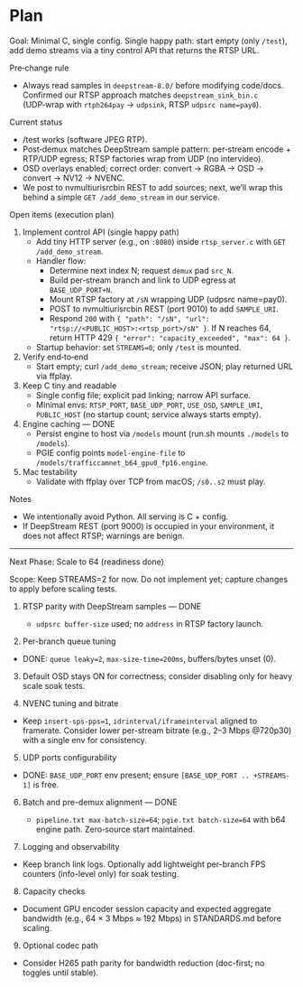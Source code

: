 # Plan

Goal: Minimal C, single config. Single happy path: start empty (only `/test`), add demo streams via a tiny control API that returns the RTSP URL.

Pre‑change rule
- Always read samples in `deepstream-8.0/` before modifying code/docs. Confirmed our RTSP approach matches `deepstream_sink_bin.c` (UDP‑wrap with `rtph264pay` → `udpsink`, RTSP `udpsrc name=pay0`).

Current status
- /test works (software JPEG RTP).
- Post‑demux matches DeepStream sample pattern: per‑stream encode + RTP/UDP egress; RTSP factories wrap from UDP (no intervideo).
- OSD overlays enabled; correct order: convert → RGBA → OSD → convert → NV12 → NVENC.
- We post to nvmultiurisrcbin REST to add sources; next, we’ll wrap this behind a simple `GET /add_demo_stream` in our service.

Open items (execution plan)
1) Implement control API (single happy path)
   - Add tiny HTTP server (e.g., on `:8080`) inside `rtsp_server.c` with `GET /add_demo_stream`.
   - Handler flow:
     - Determine next index N; request `demux` pad `src_N`.
     - Build per‑stream branch and link to UDP egress at `BASE_UDP_PORT+N`.
     - Mount RTSP factory at `/sN` wrapping UDP (udpsrc name=pay0).
     - POST to nvmultiurisrcbin REST (port 9010) to add `SAMPLE_URI`.
     - Respond `200` with `{ "path": "/sN", "url": "rtsp://<PUBLIC_HOST>:<rtsp_port>/sN" }`. If N reaches 64, return HTTP 429 `{ "error": "capacity_exceeded", "max": 64 }`.
   - Startup behavior: set `STREAMS=0`; only `/test` is mounted.
2) Verify end‑to‑end
   - Start empty; curl `/add_demo_stream`; receive JSON; play returned URL via ffplay.
3) Keep C tiny and readable
   - Single config file; explicit pad linking; narrow API surface.
   - Minimal envs: `RTSP_PORT`, `BASE_UDP_PORT`, `USE_OSD`, `SAMPLE_URI`, `PUBLIC_HOST` (no startup count; service always starts empty).
4) Engine caching — DONE
   - Persist engine to host via `/models` mount (run.sh mounts `./models` to `/models`).
   - PGIE config points `model-engine-file` to `/models/trafficcamnet_b64_gpu0_fp16.engine`.
3) Mac testability
   - Validate with ffplay over TCP from macOS; `/s0..s2` must play.

Notes
- We intentionally avoid Python. All serving is C + config.
- If DeepStream REST (port 9000) is occupied in your environment, it does not affect RTSP; warnings are benign.

---

 Next Phase: Scale to 64 (readiness done)

Scope: Keep STREAMS=2 for now. Do not implement yet; capture changes to apply before scaling tests.

1) RTSP parity with DeepStream samples — DONE
   - `udpsrc buffer-size` used; no `address` in RTSP factory launch.

2) Per-branch queue tuning
- DONE: `queue leaky=2`, `max-size-time=200ms`, buffers/bytes unset (0).

3) Default OSD stays ON for correctness; consider disabling only for heavy scale soak tests.

4) NVENC tuning and bitrate
- Keep `insert-sps-pps=1`, `idrinterval/iframeinterval` aligned to framerate. Consider lower per-stream bitrate (e.g., 2–3 Mbps @720p30) with a single env for consistency.

5) UDP ports configurability
- DONE: `BASE_UDP_PORT` env present; ensure `[BASE_UDP_PORT .. +STREAMS-1]` is free.

6) Batch and pre-demux alignment — DONE
   - `pipeline.txt max-batch-size=64`; `pgie.txt batch-size=64` with b64 engine path. Zero‑source start maintained.

7) Logging and observability
- Keep branch link logs. Optionally add lightweight per-branch FPS counters (info-level only) for soak testing.

8) Capacity checks
- Document GPU encoder session capacity and expected aggregate bandwidth (e.g., 64 × 3 Mbps ≈ 192 Mbps) in STANDARDS.md before scaling.

9) Optional codec path
- Consider H265 path parity for bandwidth reduction (doc-first; no toggles until stable).
